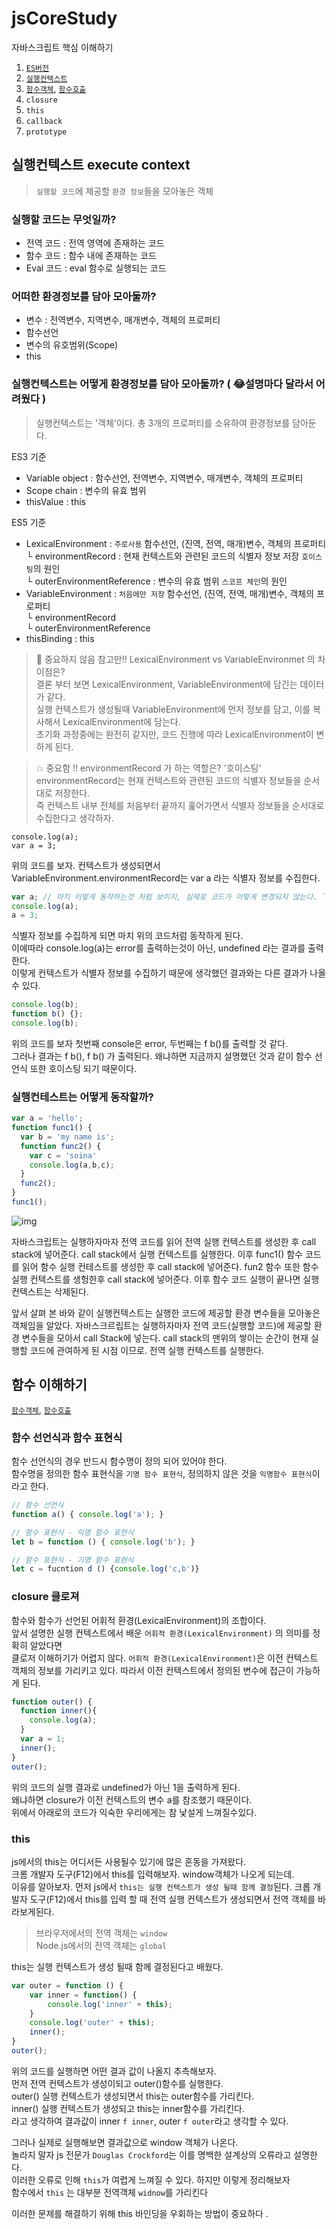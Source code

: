 # jsCoreStudy
자바스크립트 핵심 이해하기  

1. [`ES버전`](https://medium.com/sjk5766/ecma-script-es-%EC%A0%95%EB%A6%AC%EC%99%80-%EB%B2%84%EC%A0%84%EB%B3%84-%ED%8A%B9%EC%A7%95-77715f696dcb)
2. [`실행컨텍스트`](https://github.com/ckdtjs505/jsCoreStudy#%EC%8B%A4%ED%96%89%EC%BB%A8%ED%85%8D%EC%8A%A4%ED%8A%B8-execute-context)
3. [`함수객체`](https://meetup.toast.com/posts/118), [`함수호출`](https://meetup.toast.com/posts/123) 
4. `closure`
5. `this` 
6. `callback`
7. `prototype`

## 실행컨텍스트 execute context 

> `실행할 코드`에 제공할 `환경 정보`들을 모아놓은 객체  

### 실행할 코드는 무엇일까? 
 - 전역 코드 : 전역 영역에 존재하는 코드
 - 함수 코드 : 함수 내에 존재하는 코드
 - Eval 코드 : eval 함수로 실행되는 코드 
 
### 어떠한 환경정보를 담아 모아둘까? 
 - 변수 : 전역변수, 지역변수, 매개변수, 객체의 프로퍼티
 - 함수선언
 - 변수의 유호범위(Scope)
 - this 
 
### 실행컨텍스트는 어떻게 환경정보를 담아 모아둘까? ( 😂설명마다 달라서 어려웠다 ) 

> 실행컨텍스트는 '객체'이다. 총 3개의 프로퍼티를 소유하여 환경정보를 담아둔다. 
 
  ES3 기준 
 - Variable object : 함수선언, 전역변수, 지역변수, 매개변수, 객체의 프로퍼티
 - Scope chain : 변수의 유효 범위
 - thisValue : this
  
  ES5 기준
 - LexicalEnvironment : `주로사용` 함수선언, (진역, 전역, 매개)변수, 객체의 프로퍼티   
   └ environmentRecord : 현재 컨텍스트와 관련된 코드의 식별자 정보 저장 `호이스팅`의 원인   
   └ outerEnvironmentReference : 변수의 유효 범위 `스코프 체인`의 원인  
 - VariableEnvironment : `처음에만 저장` 함수선언, (진역, 전역, 매개)변수, 객체의 프로퍼티   
   └ environmentRecord  
   └ outerEnvironmentReference  
 - thisBinding : this 
 
> 🌌 중요하지 않음 참고만!! LexicalEnvironment vs VariableEnvironmet 의 차이점은?  
 결론 부터 보면 LexicalEnvironment, VariableEnvironment에 담긴는 데이터가 같다.  
 실행 컨텍스트가 생성될때 VariableEnvironment에 먼저 정보를 담고, 이를 복사해서 LexicalEnvironment에 담는다.  
 초기화 과정중에는 완전히 같지만, 코드 진행에 따라 LexicalEnvironment이 변하게 된다. 
 
> 💥 중요함 !! environmentRecord 가 하는 역할은? '호이스팅'  
 environmentRecord는 현재 컨텍스트와 관련된 코드의 식별자 정보들을 순서대로 저장한다.  
 즉 컨텍스트 내부 전체를 처음부터 끝까지 훑어가면서 식별자 정보들을 순서대로 수집한다고 생각하자. 
 
```javascipt
console.log(a);
var a = 3;
```
위의 코드를 보자. 컨텍스트가 생성되면서 VariableEnvironment.environmentRecord는 var a 라는 식별자 정보를 수집한다.

```javascript
var a; // 마치 이렇게 동작하는것 처럼 보이지, 실제로 코드가 이렇게 변경되지 않는다. `주의`
console.log(a);
a = 3;
```
식별자 정보를 수집하게 되면 마치 위의 코드처럼 동작하게 된다.  
이에따라 console.log(a)는 error를 출력하는것이 아닌, undefined 라는 결과를 출력한다.  
이렇게 컨텍스트가 식별자 정보를 수집하기 때문에 생각했던 결과와는 다른 결과가 나올 수 있다.  

```javascript
console.log(b);
function b() {};
console.log(b);
```
위의 코드를 보자 첫번째 console은 error, 두번째는 f b()를 출력할 것 같다.    
그러나 결과는 f b(), f b() 가 출력된다. 왜냐하면 지금까지 설명했던 것과 같이 함수 선언식 또한 호이스팅 되기 때문이다.  

### 실행컨테스트는 어떻게 동작할까? 
```javascript
var a = 'hello';
function func1() {
  var b = 'my name is';
  function func2() {
    var c = 'soina'
    console.log(a,b,c);
  }
  func2();
}
func1();
```
![img](https://raw.githubusercontent.com/won-developer/img/master/%EC%8B%A4%ED%96%89%EC%BB%A8%ED%85%8D%EC%8A%A4%ED%8A%B8-2.png)

자바스크립트는 실행하자마자 전역 코드를 읽어 전역 실행 컨텍스트를 생성한 후 call stack에 넣어준다. 
call stack에서 실행 컨텍스트를 실행한다. 이후 func1() 함수 코드를 읽어 함수 실행 컨테스트를 생성한 후 call stack에 넣어준다.
fun2 함수 또한 함수 실행 컨텍스트를 생헝한후 call stack에 넣어준다. 이후 함수 코드 실행이 끝나면 실행 컨텍스트는 삭제된다. 

앞서 살펴 본 바와 같이 실행컨텍스트는 실행한 코드에 제공할 환경 변수들을 모아놓은 객체임을 알았다.
자바스크르립트는 실행하자마자 전역 코드(실행할 코드)에 제공할 환경 변수들을 모아서 call Stack에 넣는다. 
call stack의 맨위의 쌓이는 순간이 현재 실행할 코드에 관여하게 된 시점 이므로. 전역 실행 컨텍스트를 실행한다. 

## 함수 이해하기
[`함수객체`](https://meetup.toast.com/posts/118), [`함수호출`](https://meetup.toast.com/posts/123)  

### 함수 선언식과 함수 표현식
함수 선언식의 경우 반드시 함수명이 정의 되어 있어야 한다.  
함수명을 정의한 함수 표현식을 `기명 함수 표현식`, 정의하지 않은 것을 `익명함수 표현식`이라고 한다. 
```javascript 
// 함수 선언식 
function a() { console.log('a'); } 

// 함수 표현식 - 익명 함수 표현식
let b = function () { console.log('b'); }

// 함수 표현식 - 기명 함수 표현식
let c = fucntion d () {console.log('c,b')}
```

### closure 클로져 
함수와 함수가 선언된 어휘적 환경(LexicalEnvironment)의 조합이다.  
앞서 설명한 실행 컨텍스트에서 배운 `어휘적 환경(LexicalEnvironment)` 의 의미를 정확히 알았다면  
클로저 이해하기가 어렵지 않다. `어휘적 환경(LexicalEnvironment)`은 이전 컨텍스트 객체의 정보를 가리키고 있다.
따라서 이전 컨텍스트에서 정의된 변수에 접근이 가능하게 된다.  
```javascript
function outer() {
  function inner(){
    console.log(a);
  }
  var a = 1;
  inner();
}
outer(); 
```
위의 코드의 실행 결과로 undefined가 아닌 1을 출력하게 된다.  
왜냐하면 closure가 이전 컨텍스트의 변수 a를 참조했기 때문이다.  
위에서 아래로의 코드가 익숙한 우리에게는 참 낯설게 느껴질수있다. 

### this 
js에서의 this는 어디서든 사용될수 있기에 많은 혼동을 가져왔다.  
크롬 개발자 도구(F12)에서 this를 입력해보자. window객체가 나오게 되는데.  
이유를 알아보자. 먼저 js에서 `this는 실행 컨텍스트가 생성 될때 함께 결정`된다. 
크롭 개발자 도구(F12)에서 this를 입력 할 때 전역 실행 컨텍스트가 생성되면서 전역 객체를 바라보게된다.

> 브라우저에서의 전역 객체는 `window`  
Node.js에서의 전역 객체는 `global` 

this는 실행 컨텍스트가 생성 될때 함께 결정된다고 배웠다. 

```javascript
var outer = function () {
    var inner = function() {    
        console.log('inner' + this);
    }
    console.log('outer' + this);
    inner();
} 
outer();
```

위의 코드를 실행하면 어떤 결과 값이 나올지 추측해보자.  
먼저 전역 컨텍스트가 생성이되고 outer()함수를 실행한다.  
outer() 실행 컨텍스트가 생성되면서 this는 outer함수를 가리킨다.  
inner() 실행 컨텍스트가 생성되고 this는 inner함수를 가리킨다.  
라고 생각하여 결과값이 inner `f inner`, outer `f outer`라고 생각할 수 있다.  

그러나 실제로 실행해보면 결과값으로 window 객체가 나온다.  
놀라지 말자 js 전문가 `Douglas Crockford`는 이를 명백한 설계상의 오류라고 설명한다.  
이러한 오류로 인해 `this`가 여렵게 느껴질 수 있다. 하지만 이렇게 정리해보자  
함수에서 `this` 는 대부분 전역객체 `widnow`를 가리킨다 

이러한 문제를 해결하기 위해 this 바인딩을 우회하는 방법이 중요하다 .


